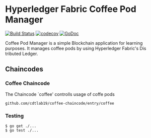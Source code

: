 # Hyperledger Fabric Coffee Pod Manager

[![Build Status](https://travis-ci.com/cdtlab19/coffee-chaincode.svg?branch=master)](https://travis-ci.com/cdtlab19/coffee-chaincode)
[![codecov](https://codecov.io/gh/cdtlab19/coffee-chaincode/branch/master/graph/badge.svg)](https://codecov.io/gh/cdtlab19/coffee-chaincode)
[![GoDoc](https://godoc.org/github.com/cdtlab19/coffee-chaincode?status.svg)](https://godoc.org/github.com/cdtlab19/coffee-chaincode)

Coffee Pod Manager is a simple Blockchain application for learning purposes. It manages coffee pods by using Hyperledger Fabric's Dis
tributed Ledger.

## Chaincodes

### Coffee Chaincode

The Chaincode `coffee' controlls usage of coffe pods

    github.com/cdtlab19/coffee-chaincode/entry/coffee

### Testing

    $ go get ./...
    $ go test ./...
